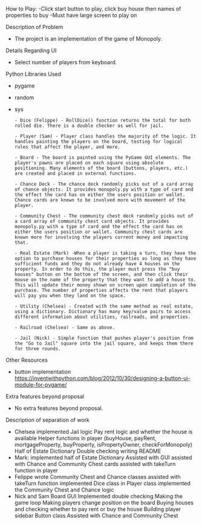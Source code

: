 How to Play:
-Click start button to play, click buy house then names of properties to buy
-Must have large screen to play on

Description of Problem
- The project is an implementation of the game of Monopoly.

Details Regarding UI
- Select number of players from keyboard.

Python Libraries Used
- pygame
- random
- sys


      - Dice (Felippe) - RollDice() function returns the total for both rolled die. There is a double checker as well for jail.
      
      - Player (Sam) - Player class handles the majority of the logic. It handles painting the players on the board, testing for logical rules that affect the player, and more. 
      
      - Board - The board is painted using the PyGame GUI elements. The player's pawns are placed on each square using absolute positioning. Many elements of the board (buttons, players, etc.) are created and placed in external functions. 
      
      - Chance Deck - The chance deck randomly picks out of a card array of chance objects. It provides monopoly.py with a type of card and the effect the card has on either the users position or wallet. Chance cards are known to be involved more with movement of the player. 
      
      - Community Chest - The community chest deck randomly picks out of a card array of community chest card objects. It provides monopoly.py with a type of card and the effect the card has on either the users position or wallet. Community chest cards are known more for involving the players current money and impacting that.
      
      - Real Estate (Mark) -When a player is taking a turn, they have the option to purchase houses for their properties as long as they have sufficient funds and they do not already have 4 houses on the property. In order to do this, the player must press the "buy houses" button on the bottom of the screen, and then click their mouse on the name of the property that they want to add a house to. This will update their money shown on screen upon completion of the purchase. The number of properties affects the rent that players will pay you when they land on the space. 
      
      - Utility (Chelsea) - Created with the same method as real estate, using a dictionary. Dictionary has many key/value pairs to access different information about utilities, railroads, and properties.
      
      - Railroad (Chelsea) - Same as above.
      
      - Jail (Nick) - Simple function that pushes player's position from the "Go to Jail" square into the jail square, and keeps them there for three rounds.

Other Resources
- button implementation
    https://inventwithpython.com/blog/2012/10/30/designing-a-button-ui-module-for-pygame/

Extra features beyond proposal
- No extra features beyond proposal.

Description of separation of work
- Chelsea implemented
    Jail logic
    Pay rent logic and whether the house is available
    Helper functions in player (buyHouse, payRent, mortgageProperty, buyProperty, isPropertyOwner, checkForMonopoly)
    Half of Estate Dictionary
    Double checking
    writing README
- Mark:
    implemented half of Estate Dictionary
    Assisted with GUI
    assisted with Chance and Community Chest cards
    assisted with takeTurn function in player
- Felippe
    wrote Community Chest and Chance classes
    assisted with takeTurn function
    implemented Dice class
    in Player class implemented the Community Chest and Chance logic
- Nick and Sam
    Board GUI
    Implemented double checking
    Making the game loop
    Making players change position on the board
    Buying houses and checking whether to pay rent or buy the house
    Building player sidebar
    Button class
    Assisted with Chance and Community Chest
